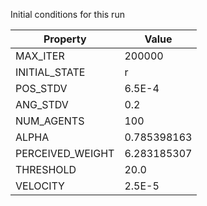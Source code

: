 Initial conditions for this run

| Property     | Value     |
|--------------|-----------|
|MAX_ITER|200000|
|INITIAL_STATE|r|
|POS_STDV|6.5E-4|
|ANG_STDV|0.2|
|NUM_AGENTS|100|
|ALPHA| 0.785398163|
|PERCEIVED_WEIGHT|6.283185307|
|THRESHOLD|20.0|
|VELOCITY|2.5E-5|
